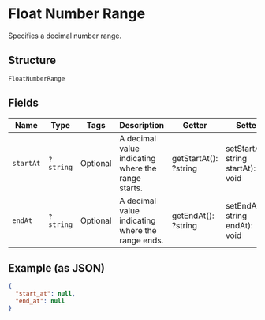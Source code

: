 
# Float Number Range

Specifies a decimal number range.

## Structure

`FloatNumberRange`

## Fields

| Name | Type | Tags | Description | Getter | Setter |
|  --- | --- | --- | --- | --- | --- |
| `startAt` | `?string` | Optional | A decimal value indicating where the range starts. | getStartAt(): ?string | setStartAt(?string startAt): void |
| `endAt` | `?string` | Optional | A decimal value indicating where the range ends. | getEndAt(): ?string | setEndAt(?string endAt): void |

## Example (as JSON)

```json
{
  "start_at": null,
  "end_at": null
}
```


